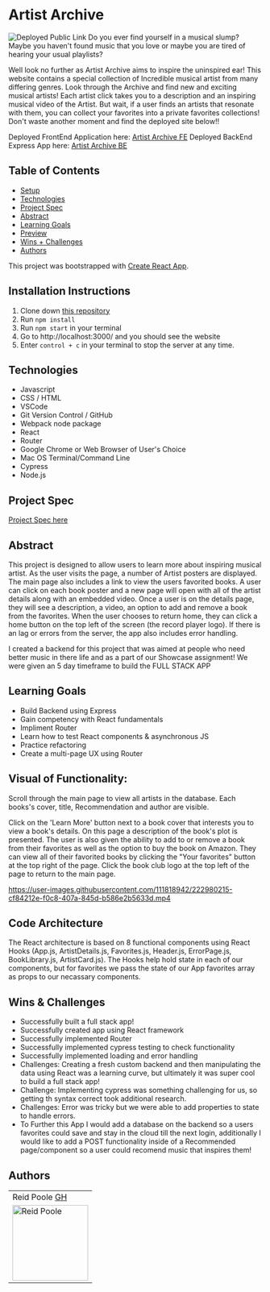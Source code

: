 # Artist Archive
![Deployed Public Link](https://artist-archive-fe.herokuapp.com/)
Do you ever find yourself in a musical slump? Maybe you haven't found music that you love or maybe you are tired of hearing your usual playlists?

Well look no further as Artist Archive aims to inspire the uninspired ear!  This website contains a special collection of Incredible musical artist from many differing genres.  Look through the Archive and find new and exciting musical artists!  Each artist click takes you to a description and an inspiring musical video of the Artist.  But wait, if a user finds an artists that resonate with them, you can collect your favorites into a private favorites collections!  Don't waste another moment and find the deployed site below!!

Deployed FrontEnd Application here: [Artist Archive FE](https://artist-archive-fe.herokuapp.com/)
Deployed BackEnd Express App here: [Artist Archive BE](https://artist-archive-be.herokuapp.com/api/v1/artists)

## Table of Contents
  - [Setup](#setup)
  - [Technologies](#technologies)
  - [Project Spec](#project-spec)
  - [Abstract](#abstract)
  - [Learning Goals](#learning-goals)
  - [Preview](#preview)
  - [Wins + Challenges](#wins-and-challenges)
  - [Authors](#Authors)

This project was bootstrapped with [Create React App](https://github.com/facebook/create-react-app).

## Installation Instructions <a name="installationInstructions"></a>

1. Clone down [this repository](https://github.com/rpoole444/ArtistArchive-FE)
2. Run `npm install`
3. Run `npm start` in your terminal
4. Go to http://localhost:3000/ and you should see the website
5. Enter `control + c` in your terminal to stop the server at any time.

## Technologies
  - Javascript
  - CSS / HTML
  - VSCode
  - Git Version Control / GitHub
  - Webpack node package
  - React 
  - Router
  - Google Chrome or Web Browser of User's Choice
  - Mac OS Terminal/Command Line
  - Cypress
  - Node.js 
  
## Project Spec
[Project Spec here](https://frontend.turing.edu/projects/module-3/showcase.html)

## Abstract 

This project is designed to allow users to learn more about inspiring musical artist. As the user visits the page, a number of Artist posters are displayed. The main page also includes a link to view the users favorited books. A user can click on each book poster and a new page will open with all of the artist details along with an embedded video. Once a user is on the details page, they will see a description, a video, an option to add and remove a book from the favorites.  When the user chooses to return home, they can click a home button on the top left of the screen (the record player logo). If there is an lag or errors from the server, the app also includes error handling.

I created a backend for this project that was aimed at people who need better music in there life and as a part of our Showcase assignment! We were given an 5 day timeframe to build the FULL STACK APP

## Learning Goals

- Build Backend using Express
- Gain competency with React fundamentals
- Impliment Router
- Learn how to test React components & asynchronous JS
- Practice refactoring
- Create a multi-page UX using Router

## Visual of Functionality:

Scroll through the main page to view all artists in the database. Each books's cover, title, Recommendation and author are visible.

Click on the 'Learn More' button next to a book cover that interests you to view a book's details. On this page a description of the book's plot is presented. The user is also given the ability to add to or remove a book from their favorites as well as the option to buy the book on Amazon. They can view all of their favorited books by clicking the "Your favorites" button at the top right of the page. Click the book club logo at the top left of the page to return to the main page.


https://user-images.githubusercontent.com/111818942/222980215-cf84212e-f0c8-407a-845d-b586e2b5633d.mp4


## Code Architecture <a name="codeArchitecture"></a>

The React architecture is based on 8 functional components using React Hooks (App.js, ArtistDetails.js, Favorites.js, Header.js, ErrorPage.js, BookLibrary.js, ArtistCard.js). The Hooks help hold state in each of our components, but for favorites we pass the state of our App favorites array as props to our necassary components. 

## Wins & Challenges

- Successfully built a full stack app!
- Successfully created app using React framework
- Successfully implemented Router
- Successfully implemented cypress testing to check functionality
- Successfully implemented loading and error handling 
- Challenges: Creating a fresh custom backend and then manipulating the data using React was a learning curve, but ultimately it was super cool to build a full stack app!
- Challenge: Implementing cypress was something challenging for us, so getting th syntax correct took additional research. 
- Challenges: Error was tricky but we were able to add properties to state to handle errors. 
- To Further this App I would add a database on the backend so a users favorites could save and stay in the cloud till the next login, additionally I would like to add a POST functionality inside of a Recommended page/component so a user could recomend music that inspires them!

## Authors

<table>
    <tr>
      <td> Reid Poole <a href="https://github.com/rpoole444">GH</td>
    </tr>
<td><img src="https://avatars.githubusercontent.com/u/111818942?v=4" alt="Reid Poole"
 width="150" height="auto" /></td>
</table>
  
